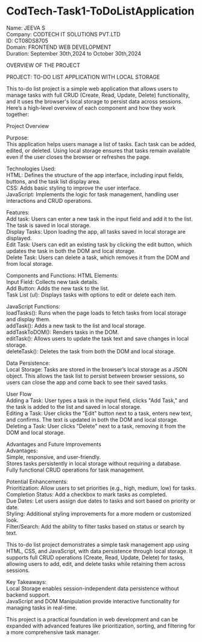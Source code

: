 # CodTech-Task1-ToDoListApplication

Name: JEEVA S                                                                                                                                                                 
Company: CODTECH IT SOLUTIONS PVT.LTD                                                                                                                                         
ID: CT08DS8705                                                                                                                                                                
Domain: FRONTEND WEB DEVELOPMENT                                                                                                                                              
Duration: September 30th,2024 to October 30th,2024


OVERVIEW OF THE PROJECT

PROJECT: TO-DO LIST APPLICATION WITH LOCAL STORAGE

This to-do list project is a simple web application that allows users to manage tasks with full CRUD (Create, Read, Update, Delete) functionality, and it uses the browser's local storage to persist data across sessions. Here’s a high-level overview of each component and how they work together:


Project Overview

Purpose:                                                                                                                                                                      
This application helps users manage a list of tasks. Each task can be added, edited, or deleted. Using local storage ensures that tasks remain available even if the user closes the browser or refreshes the page.

Technologies Used:                                                                                                                                                           
HTML: Defines the structure of the app interface, including input fields, buttons, and the task list display area.                                                            
CSS: Adds basic styling to improve the user interface.                                                                                                                        
JavaScript: Implements the logic for task management, handling user interactions and CRUD operations.                                                                                                                                                                                                                                                       


Features:                                                                                                                                                                     
Add task: Users can enter a new task in the input field and add it to the list. The task is saved in local storage.                                                           
Display Tasks: Upon loading the app, all tasks saved in local storage are displayed.                                                                                          
Edit Task: Users can edit an existing task by clicking the edit button, which updates the task in both the DOM and local storage.                                             
Delete Task: Users can delete a task, which removes it from the DOM and from local storage.                                                                                    

Components and Functions:                                                                                                                                                     HTML Elements:                                                                                                                                                                
     Input Field: Collects new task details.                                                                                                                                  
     Add Button: Adds the new task to the list.                                                                                                                               
     Task List (ul): Displays tasks with options to edit or delete each item.                                                                                                                                                                                                                                                                                 

JavaScript Functions:                                                                                                                                                         
loadTasks(): Runs when the page loads to fetch tasks from local storage and display them.                                                                                     
addTask(): Adds a new task to the list and local storage.                                                                                                                     
addTaskToDOM(): Renders tasks in the DOM.                                                                                                                                     
editTask(): Allows users to update the task text and save changes in local storage.                                                                                           
deleteTask(): Deletes the task from both the DOM and local storage.                                                                                                                                                                                                                                                                                         

Data Persistence:                                                                                                                                                             
Local Storage: Tasks are stored in the browser’s local storage as a JSON object. This allows the task list to persist between browser sessions, so users can close the app and come back to see their saved tasks.                                                                                                                                                                                                                                                                                                                    

User Flow                                                                                                                                                                     
Adding a Task: User types a task in the input field, clicks "Add Task," and the task is added to the list and saved in local storage.                                         
Editing a Task: User clicks the "Edit" button next to a task, enters new text, and confirms. The text is updated in both the DOM and local storage.                           
Deleting a Task: User clicks "Delete" next to a task, removing it from the DOM and local storage.                                                                                  

Advantages and Future Improvements                                                                                                                                          
Advantages:                                                                                                                                                                   
Simple, responsive, and user-friendly.                                                                                                                                        
Stores tasks persistently in local storage without requiring a database.                                                                                                      
Fully functional CRUD operations for task management.                                                                                                                                                                                                                                                                                                       

Potential Enhancements:                                                                                                                                                       
Prioritization: Allow users to set priorities (e.g., high, medium, low) for tasks.                                                                                            
Completion Status: Add a checkbox to mark tasks as completed.                                                                                                                 
Due Dates: Let users assign due dates to tasks and sort based on priority or date.                                                                                            
Styling: Additional styling improvements for a more modern or customized look.                                                                                                
Filter/Search: Add the ability to filter tasks based on status or search by text.                                                                                                                                                                                                                                                                                       

This to-do list project demonstrates a simple task management app using HTML, CSS, and JavaScript, with data persistence through local storage. It supports full CRUD operations (Create, Read, Update, Delete) for tasks, allowing users to add, edit, and delete tasks while retaining them across sessions.                                           

Key Takeaways:                                                                                                                                                                
Local Storage enables session-independent data persistence without backend support.                                                                                           
JavaScript and DOM Manipulation provide interactive functionality for managing tasks in real-time.                                                                                                                                                                               

This project is a practical foundation in web development and can be expanded with advanced features like prioritization, sorting, and filtering for a more comprehensive task manager.














